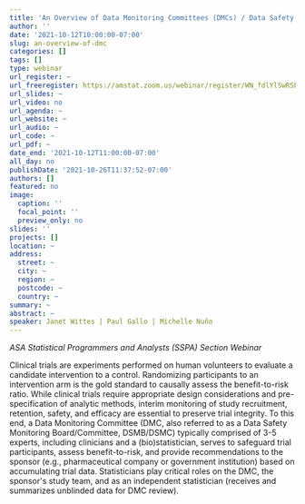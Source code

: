 ```yaml
---
title: 'An Overview of Data Monitoring Committees (DMCs) / Data Safety Monitoring Boards (DSMBs)'
author: ''
date: '2021-10-12T10:00:00-07:00'
slug: an-overview-of-dmc
categories: []
tags: []
type: webinar
url_register: ~
url_freeregister: https://amstat.zoom.us/webinar/register/WN_fdlYlSwRSFSNhcfsrbw6yw
url_slides: ~
url_video: no
url_agenda: ~
url_website: ~
url_audio: ~
url_code: ~
url_pdf: ~
date_end: '2021-10-12T11:00:00-07:00'
all_day: no
publishDate: '2021-10-26T11:37:52-07:00'
authors: []
featured: no
image:
  caption: ''
  focal_point: ''
  preview_only: no
slides: ''
projects: []
location: ~
address:
  street: ~
  city: ~
  region: ~
  postcode: ~
  country: ~
summary: ~
abstract: ~
speaker: Janet Wittes | Paul Gallo | Michelle Nuño
---
```

*ASA Statistical Programmers and Analysts (SSPA) Section Webinar*
<!--more-->

Clinical trials are experiments performed on human volunteers to evaluate a candidate intervention to a control. Randomizing participants to an intervention arm is the gold standard to causally assess the benefit-to-risk ratio.  While clinical trials require appropriate design considerations and pre-specification of analytic methods, interim monitoring of study recruitment, retention, safety, and efficacy are essential to preserve trial integrity.  To this end, a Data Monitoring Committee (DMC, also referred to as a Data Safety Monitoring Board/Committee, DSMB/DSMC) typically comprised of 3-5 experts, including clinicians and a (bio)statistician, serves to safeguard trial participants, assess benefit-to-risk, and provide recommendations to the sponsor (e.g., pharmaceutical company or government institution) based on accumulating trial data.  Statisticians play critical roles on the DMC, the sponsor's study team, and as an independent statistician (receives and summarizes unblinded data for DMC review).